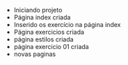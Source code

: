 - Iniciando projeto
- Página index criada
- Inserido os exercício na página index
- Página exercicios criada
- página estilos criada
- página exercicio 01 criada
- novas paginas